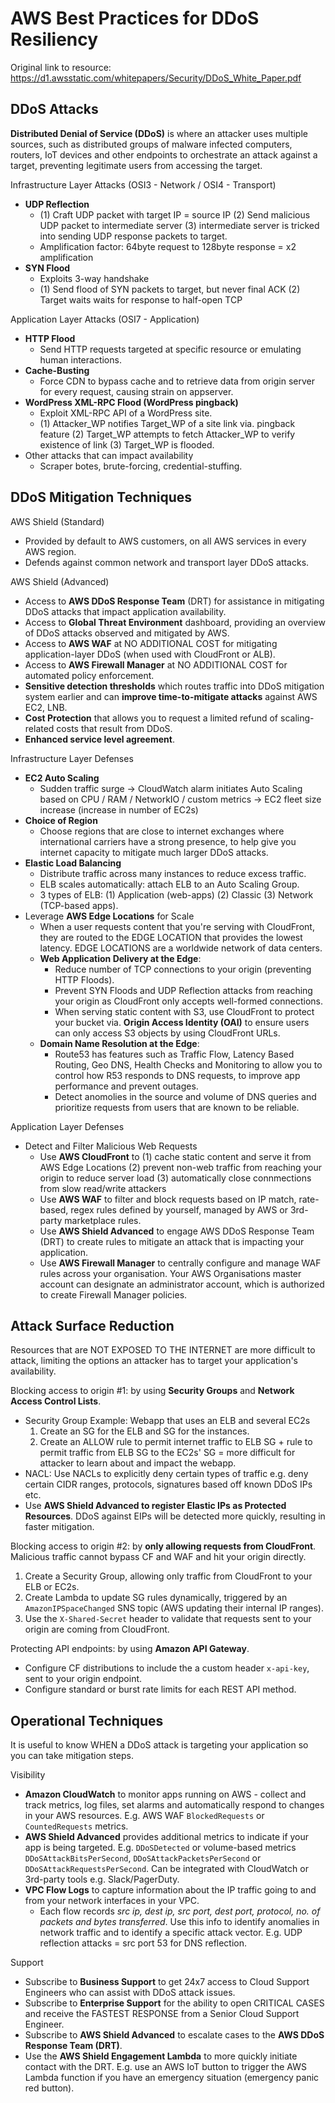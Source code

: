 # AWS Best Practices for DDoS Resiliency

Original link to resource: https://d1.awsstatic.com/whitepapers/Security/DDoS_White_Paper.pdf

## DDoS Attacks

__Distributed Denial of Service (DDoS)__ is where an attacker uses multiple sources, such as distributed groups of malware infected computers, routers, IoT devices and other endpoints to orchestrate an attack against a target, preventing legitimate users from accessing the target.

Infrastructure Layer Attacks (OSI3 - Network / OSI4 - Transport)
* __UDP Reflection__
    * (1) Craft UDP packet with target IP = source IP (2) Send malicious UDP packet to intermediate server (3) intermediate server is tricked into sending UDP response packets to target.
    * Amplification factor: 64byte request to 128byte response = x2 amplification
* __SYN Flood__
    * Exploits 3-way handshake
    * (1) Send flood of SYN packets to target, but never final ACK (2) Target waits waits for response to half-open TCP 

Application Layer Attacks (OSI7 - Application)
* __HTTP Flood__
    * Send HTTP requests targeted at specific resource or emulating human interactions.
* __Cache-Busting__
    * Force CDN to bypass cache and to retrieve data from origin server for every request, causing strain on appserver.
* __WordPress XML-RPC Flood (WordPress pingback)__
    * Exploit XML-RPC API of a WordPress site.
    * (1) Attacker_WP notifies Target_WP of a site link via. pingback feature (2) Target_WP attempts to fetch Attacker_WP to verify existence of link (3) Target_WP is flooded.
* Other attacks that can impact availability
    * Scraper botes, brute-forcing, credential-stuffing.

## DDoS Mitigation Techniques

AWS Shield (Standard)
* Provided by default to AWS customers, on all AWS services in every AWS region.
* Defends against common network and transport layer DDoS attacks.

AWS Shield (Advanced)
* Access to __AWS DDoS Response Team__ (DRT) for assistance in mitigating DDoS attacks that impact application availability.
* Access to __Global Threat Environment__ dashboard, providing an overview of DDoS attacks observed and mitigated by AWS.
* Access to __AWS WAF__ at NO ADDITIONAL COST for mitigating application-layer DDoS (when used with CloudFront or ALB).
* Access to __AWS Firewall Manager__ at NO ADDITIONAL COST for automated policy enforcement.
* __Sensitive detection thresholds__ which routes traffic into DDoS mitigation system earlier and can __improve time-to-mitigate attacks__ against AWS EC2, LNB.
* __Cost Protection__ that allows you to request a limited refund of scaling-related costs that result from DDoS.
* __Enhanced service level agreement__.

Infrastructure Layer Defenses
* __EC2 Auto Scaling__
    * Sudden traffic surge -> CloudWatch alarm initiates Auto Scaling based on CPU / RAM / NetworkIO / custom metrics -> EC2 fleet size increase (increase in number of EC2s)
* __Choice of Region__
    * Choose regions that are close to internet exchanges where international carriers have a strong presence, to help give you internet capacity to mitigate much larger DDoS attacks.
* __Elastic Load Balancing__
    * Distribute traffic across many instances to reduce excess traffic.
    * ELB scales automatically: attach ELB to an Auto Scaling Group.
    * 3 types of ELB: (1) Application (web-apps) (2) Classic (3) Network (TCP-based apps).
* Leverage __AWS Edge Locations__ for Scale
    * When a user requests content that you're serving with CloudFront, they are routed to the EDGE LOCATION that provides the lowest latency. EDGE LOCATIONS are a worldwide network of data centers.
    * __Web Application Delivery at the Edge__:
        * Reduce number of TCP connections to your origin (preventing HTTP Floods).
        * Prevent SYN Floods and UDP Reflection attacks from reaching your origin as CloudFront only accepts well-formed connections.
        * When serving static content with S3, use CloudFront to protect your bucket via. __Origin Access Identity (OAI)__ to ensure users can only access S3 objects by using CloudFront URLs.
    * __Domain Name Resolution at the Edge__:
        * Route53 has features such as Traffic Flow, Latency Based Routing, Geo DNS, Health Checks and Monitoring to allow you to control how R53 responds to DNS requests, to improve app performance and prevent outages.
        * Detect anomolies in the source and volume of DNS queries and prioritize requests from users that are known to be reliable.

Application Layer Defenses
* Detect and Filter Malicious Web Requests
    * Use __AWS CloudFront__ to (1) cache static content and serve it from AWS Edge Locations (2) prevent non-web traffic from reaching your origin to reduce server load (3) automatically close connmections from slow read/write attackers
    * Use __AWS WAF__ to filter and block requests based on IP match, rate-based, regex rules defined by yourself, managed by AWS or 3rd-party marketplace rules.
    * Use __AWS Shield Advanced__ to engage AWS DDoS Response Team (DRT) to create rules to mitigate an attack that is impacting your application.
    * Use __AWS Firewall Manager__ to centrally configure and manage WAF rules across your organisation. Your AWS Organisations master account can designate an administrator account, which is authorized to create Firewall Manager policies.

## Attack Surface Reduction

Resources that are NOT EXPOSED TO THE INTERNET are more difficult to attack, limiting the options an attacker has to target your application's availability.

Blocking access to origin #1: by using __Security Groups__ and __Network Access Control Lists__.
* Security Group Example: Webapp that uses an ELB and several EC2s
    1. Create an SG for the ELB and SG for the instances.
    2. Create an ALLOW rule to permit internet traffic to ELB SG + rule to permit traffic from ELB SG to the EC2s' SG = more difficult for attacker to learn about and impact the webapp.
* NACL: Use NACLs to explicitly deny certain types of traffic e.g. deny certain CIDR ranges, protocols, signatures based off known DDoS IPs etc.
* Use __AWS Shield Advanced to register Elastic IPs as Protected Resources__. DDoS against EIPs will be detected more quickly, resulting in faster mitigation.

Blocking access to origin #2: by __only allowing requests from CloudFront__. Malicious traffic cannot bypass CF and WAF and hit your origin directly.
1. Create a Security Group, allowing only traffic from CloudFront to your ELB or EC2s.
2. Create Lambda to update SG rules dynamically, triggered by an `AmazonIPSpaceChanged` SNS topic (AWS updating their internal IP ranges).
3. Use the `X-Shared-Secret` header to validate that requests sent to your origin are coming from CloudFront.

Protecting API endpoints: by using __Amazon API Gateway__.
* Configure CF distributions to include the a custom header `x-api-key`, sent to your origin endpoint.
* Configure standard or burst rate limits for each REST API method.

## Operational Techniques

It is useful to know WHEN a DDoS attack is targeting your application so you can take mitigation steps.

Visibility
* __Amazon CloudWatch__ to monitor apps running on AWS - collect and track metrics, log files, set alarms and automatically respond to changes in your AWS resources. E.g. AWS WAF `BlockedRequests` or `CountedRequests` metrics.
* __AWS Shield Advanced__ provides additional metrics to indicate if your app is being targeted. E.g. `DDoSDetected` or volume-based metrics `DDoSAttackBitsPerSecond`, `DDoSAttackPacketsPerSecond` or
`DDoSAttackRequestsPerSecond`. Can be integrated with CloudWatch or 3rd-party tools e.g. Slack/PagerDuty.
* __VPC Flow Logs__ to capture information about the IP traffic going to and from your network interfaces in your VPC.
    * Each flow records _src ip, dest ip, src port, dest port, protocol, no. of packets and bytes transferred_. Use this info to identify anomalies in network traffic and to identify a specific attack vector. E.g. UDP reflection attacks = src port 53 for DNS reflection.

Support
* Subscribe to __Business Support__ to get 24x7 access to Cloud Support Engineers who can assist with DDoS attack issues.
* Subscribe to __Enterprise Support__ for the ability to open CRITICAL CASES and receive the FASTEST RESPONSE from a Senior Cloud Support Engineer.
* Subscribe to __AWS Shield Advanced__ to escalate cases to the __AWS DDoS Response Team (DRT)__.
* Use the __AWS Shield Engagement Lambda__ to more quickly initiate contact with the DRT. E.g. use an AWS IoT button to trigger the AWS Lambda function if you have an emergency situation (emergency panic red button).


